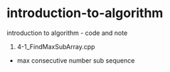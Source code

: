 # introduction-to-algorithm
introduction to algorithm - code and note
 
 
 
1. 4-1_FindMaxSubArray.cpp
 - max consecutive number sub sequence
